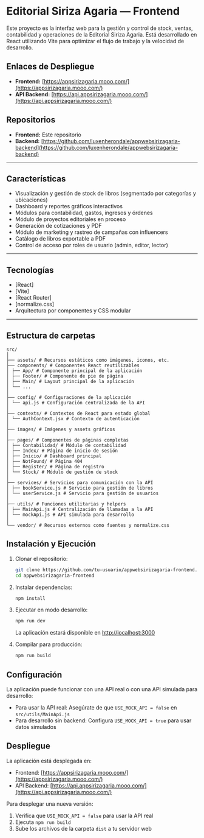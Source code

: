 # Editorial Siriza Agaria — Frontend

Este proyecto es la interfaz web para la gestión y control de stock, ventas, contabilidad y operaciones de la Editorial Siriza Agaria. Está desarrollado en React utilizando Vite para optimizar el flujo de trabajo y la velocidad de desarrollo.

## Enlaces de Despliegue

- **Frontend:** [https://appsirizagaria.mooo.com/](https://appsirizagaria.mooo.com/)
- **API Backend:** [https://api.appsirizagaria.mooo.com/](https://api.appsirizagaria.mooo.com/)

## Repositorios

- **Frontend:** Este repositorio
- **Backend:** [https://github.com/luxenherondale/appwebsirizagaria-backend](https://github.com/luxenherondale/appwebsirizagaria-backend)

---

## **Características**

- Visualización y gestión de stock de libros (segmentado por categorías y ubicaciones)
- Dashboard y reportes gráficos interactivos
- Módulos para contabilidad, gastos, ingresos y órdenes
- Módulo de proyectos editoriales en proceso
- Generación de cotizaciones y PDF
- Módulo de marketing y rastreo de campañas con influencers
- Catálogo de libros exportable a PDF
- Control de acceso por roles de usuario (admin, editor, lector)

---

## **Tecnologías**

- [React]
- [Vite]
- [React Router]
- [normalize.css]
- Arquitectura por componentes y CSS modular

---

## **Estructura de carpetas**

```
src/
│
├── assets/ # Recursos estáticos como imágenes, iconos, etc.
├── components/ # Componentes React reutilizables
│ ├── App/ # Componente principal de la aplicación
│ ├── Footer/ # Componente de pie de página
│ ├── Main/ # Layout principal de la aplicación
│ └── ...
│
├── config/ # Configuraciones de la aplicación
│ └── api.js # Configuración centralizada de la API
│
├── contexts/ # Contextos de React para estado global
│ └── AuthContext.jsx # Contexto de autenticación
│
├── images/ # Imágenes y assets gráficos
│
├── pages/ # Componentes de páginas completas
│ ├── Contabilidad/ # Módulo de contabilidad
│ ├── Index/ # Página de inicio de sesión
│ ├── Inicio/ # Dashboard principal
│ ├── NotFound/ # Página 404
│ ├── Register/ # Página de registro
│ └── Stock/ # Módulo de gestión de stock
│
├── services/ # Servicios para comunicación con la API
│ ├── bookService.js # Servicio para gestión de libros
│ └── userService.js # Servicio para gestión de usuarios
│
├── utils/ # Funciones utilitarias y helpers
│ ├── MainApi.js # Centralización de llamadas a la API
│ └── mockApi.js # API simulada para desarrollo
│
└── vendor/ # Recursos externos como fuentes y normalize.css
```

## **Instalación y Ejecución**

1. Clonar el repositorio:
   ```bash
   git clone https://github.com/tu-usuario/appwebsirizagaria-frontend.git
   cd appwebsirizagaria-frontend
   ```

2. Instalar dependencias:
   ```bash
   npm install
   ```

3. Ejecutar en modo desarrollo:
   ```bash
   npm run dev
   ```
   La aplicación estará disponible en [http://localhost:3000](http://localhost:3000)

4. Compilar para producción:
   ```bash
   npm run build
   ```

## **Configuración**

La aplicación puede funcionar con una API real o con una API simulada para desarrollo:

- Para usar la API real: Asegúrate de que `USE_MOCK_API = false` en `src/utils/MainApi.js`
- Para desarrollo sin backend: Configura `USE_MOCK_API = true` para usar datos simulados

## **Despliegue**

La aplicación está desplegada en:
- Frontend: [https://appsirizagaria.mooo.com/](https://appsirizagaria.mooo.com/)
- API Backend: [https://api.appsirizagaria.mooo.com/](https://api.appsirizagaria.mooo.com/)

Para desplegar una nueva versión:

1. Verifica que `USE_MOCK_API = false` para usar la API real
2. Ejecuta `npm run build`
3. Sube los archivos de la carpeta `dist` a tu servidor web

```
